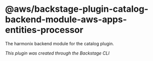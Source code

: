 # @aws/backstage-plugin-catalog-backend-module-aws-apps-entities-processor

The harmonix backend module for the catalog plugin.

_This plugin was created through the Backstage CLI_
